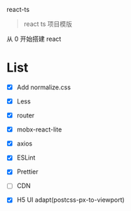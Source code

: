 

react-ts

>react ts 项目模版

从 0 开始搭建 react


# List

- [x] Add normalize.css
- [x] Less
- [x] router
- [x] mobx-react-lite
- [x] axios
- [x] ESLint
- [x] Prettier
- [ ] CDN
- [x] H5 UI adapt(postcss-px-to-viewport)

